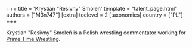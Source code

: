 +++
title = 'Krystian "Resivny" Smoleń'
template = "talent_page.html"
authors = ["M3n747"]
[extra]
toclevel = 2
[taxonomies]
country = ["PL"]
+++

Krystian "Resivny" Smoleń is a Polish wrestling commentator working for [Prime Time Wrestling](@/o/ptw.md).
